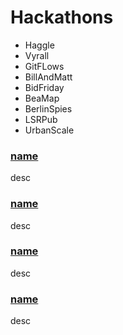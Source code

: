 # Hackathons

* Haggle
* Vyrall
* GitFLows
* BillAndMatt
* BidFriday
* BeaMap
* BerlinSpies
* LSRPub
* UrbanScale


### [name](link)
desc

### [name](link)
desc

### [name](link)
desc

### [name](link)
desc
